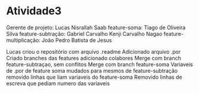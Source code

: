 # Atividade3

Gerente de projeto: Lucas Nisrallah Saab
feature-soma: Tiago de Oliveira Silva
feature-subtração: Gabriel Carvalho Kenji Carvalho Nagao
feature-multiplicação: João Pedro Batista de Jesus

Lucas criou o repositório com arquivo .readme
Adicionado arquivo .por
Criado branches das features
adicionado colabores
Merge com branch feature-subtraçao, sem conflitos
Merge com branch feature-soma
Variaveis de .por de feature soma mudados para mesmos de feature-subtração
removido linhas que liam variaveis do feature-soma
Removido linhas de escreva que pediam numero das variaveis
